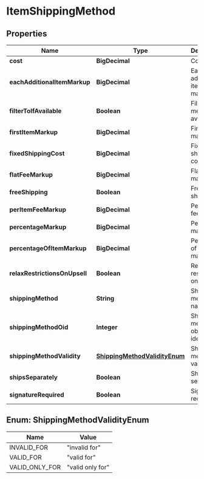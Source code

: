 

# ItemShippingMethod


## Properties

| Name | Type | Description | Notes |
|------------ | ------------- | ------------- | -------------|
|**cost** | **BigDecimal** | Cost |  [optional] |
|**eachAdditionalItemMarkup** | **BigDecimal** | Each additional item markup |  [optional] |
|**filterToIfAvailable** | **Boolean** | Filter to this method if available |  [optional] |
|**firstItemMarkup** | **BigDecimal** | First item markup |  [optional] |
|**fixedShippingCost** | **BigDecimal** | Fixed shipping cost |  [optional] |
|**flatFeeMarkup** | **BigDecimal** | Flat fee markup |  [optional] |
|**freeShipping** | **Boolean** | Free shipping |  [optional] |
|**perItemFeeMarkup** | **BigDecimal** | Per item fee markup |  [optional] |
|**percentageMarkup** | **BigDecimal** | Percentage markup |  [optional] |
|**percentageOfItemMarkup** | **BigDecimal** | Percentage of item markup |  [optional] |
|**relaxRestrictionsOnUpsell** | **Boolean** | Relax restrictions on upsell |  [optional] |
|**shippingMethod** | **String** | Shipping method name |  [optional] |
|**shippingMethodOid** | **Integer** | Shipping method object identifier |  [optional] |
|**shippingMethodValidity** | [**ShippingMethodValidityEnum**](#ShippingMethodValidityEnum) | Shipping method validity |  [optional] |
|**shipsSeparately** | **Boolean** | Ships separately |  [optional] |
|**signatureRequired** | **Boolean** | Signature required |  [optional] |



## Enum: ShippingMethodValidityEnum

| Name | Value |
|---- | -----|
| INVALID_FOR | &quot;invalid for&quot; |
| VALID_FOR | &quot;valid for&quot; |
| VALID_ONLY_FOR | &quot;valid only for&quot; |



